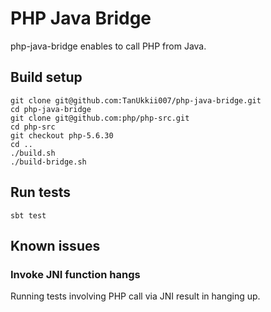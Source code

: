 # PHP Java Bridge

php-java-bridge enables to call PHP from Java.


## Build setup

```
git clone git@github.com:TanUkkii007/php-java-bridge.git
cd php-java-bridge
git clone git@github.com:php/php-src.git
cd php-src
git checkout php-5.6.30
cd ..
./build.sh
./build-bridge.sh
```


## Run tests

```
sbt test
```

## Known issues

### Invoke JNI function hangs

Running tests involving PHP call via JNI result in hanging up.